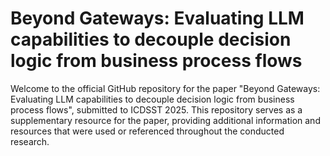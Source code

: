 # Beyond Gateways: Evaluating LLM capabilities to decouple decision logic from business process flows

Welcome to the official GitHub repository for the paper "Beyond Gateways: Evaluating LLM capabilities to decouple decision logic from business process flows", submitted to ICDSST 2025. 
This repository serves as a supplementary resource for the paper, providing additional information and resources that were used or referenced throughout the conducted research.
